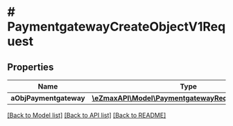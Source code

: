 # # PaymentgatewayCreateObjectV1Request

## Properties

Name | Type | Description | Notes
------------ | ------------- | ------------- | -------------
**aObjPaymentgateway** | [**\eZmaxAPI\Model\PaymentgatewayRequestCompound[]**](PaymentgatewayRequestCompound.md) |  |

[[Back to Model list]](../../README.md#models) [[Back to API list]](../../README.md#endpoints) [[Back to README]](../../README.md)
